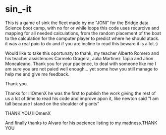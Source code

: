 # sin_-it

This is a game of sink the fleet made by me "JONI" for the Bridge data Science boot camp, with no for or while loops this code uses recurcive and mapping for all
needed calculations, from the random placement of the boat to the calculation for the computer player to predict where he should atack. it was a real pain to do
and if you are incline to read this beware it is a lot.:)



Would like to take this oportunaty to thank, my teacher Alberto Romero and his teacher assistences Carmelo Gragera, Julia Martinez Tapia and Jhon Moncaleano. 
Thank you for your pacience, to deal with someone like me I am sure you are not paied well enough... yet some how you still manage to help me and give me feedback.

Thank you.




Thanks for IllOmenX he was the first to publish the work giving the rest of us a lot of time to read his code and improve apon it, like newton said
"I am tall because I stand on the shoulder of giants" 

THANK YOU IllOmenX


And finally thanks to Alvaro for his pacience listing to my madness.THANK YOU
